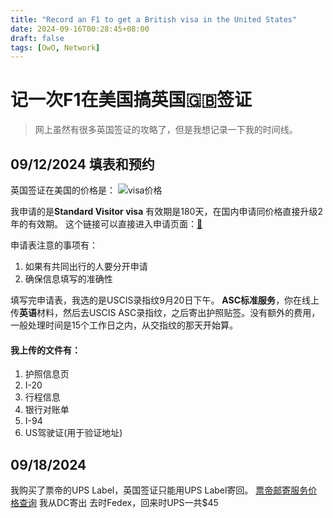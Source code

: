 ```yaml
---
title: "Record an F1 to get a British visa in the United States"
date: 2024-09-16T00:28:45+08:00
draft: false
tags: [OwO, Network]
---
```


# 记一次F1在美国搞英国🇬🇧签证
> 网上虽然有很多英国签证的攻略了，但是我想记录一下我的时间线。

## 09/12/2024 填表和预约
英国签证在美国的价格是：
![visa价格](https://cloud.cmand.top/uploads/blog/visa.png "价格")

我申请的是**Standard Visitor visa** 有效期是180天，在国内申请同价格直接升级2年的有效期。
这个链接可以直接进入申请页面：[🔗](https://visas-immigration.service.gov.uk/apply-visa-type/visit)

申请表注意的事项有：
1. 如果有共同出行的人要分开申请
2. 确保信息填写的准确性

填写完申请表，我选的是USCIS录指纹9月20日下午。
**ASC标准服务**，你在线上传**英语**材料，然后去USCIS ASC录指纹，之后寄出护照贴签。没有额外的费用，一般处理时间是15个工作日之内，从交指纹的那天开始算。

#### 我上传的文件有：
1. 护照信息页
2. I-20 
3. 行程信息
4. 银行对账单
5. I-94
6. US驾驶证(用于验证地址)
## 09/18/2024 
我购买了票帝的UPS Label，英国签证只能用UPS Label寄回。
[票帝邮寄服务价格查询](https://docs.google.com/spreadsheets/d/1zfc-xUQgRe-Dt4i2U23S59GWOXD1LPompKMI-w2ULfM/edit)
我从DC寄出 去时Fedex，回来时UPS一共$45

